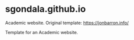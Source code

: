 # sgondala.github.io
Academic website. Original template: https://jonbarron.info/

Template for an Academic website.
